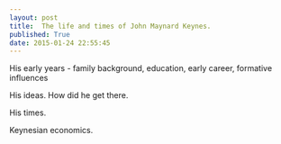 ```yaml
---
layout: post
title:  The life and times of John Maynard Keynes.
published: True
date: 2015-01-24 22:55:45
---
```



His early years - family background, education, early career, formative influences

His ideas. How did he get there.

His times.

Keynesian economics.
